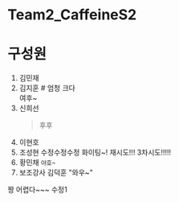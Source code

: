 # Team2_CaffeineS2


# 구성원

1. 김민재
2. 김지훈 # 엄청 크다 <div>여후~</div>
3. 신희선 
   > 후후
4. 이현호
5. 조성현 수정수정수정 화이팅~! 재시도!!! 3차시도!!!!!
6. 황민채  `야호~`
7. 보조강사 김덕훈 "와우~"

짱 어렵다~~~
수정1
